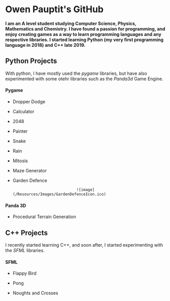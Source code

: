 # Owen Pauptit's GitHub

**I am an A level student studying Computer Science, Physics, Mathematics and Chemistry. I have found a passion for programming, and enjoy creating games as a way to learn programming languages and any respective libraries. I started learning Python (my very first programming language in 2018) and C++ late 2019.**

## Python Projects

With python, I have mostly used the _pygame_ libraries, but have also experimented with some otehr libraries such as the _Panda3d_ Game Engine.

#### Pygame

- Dropper Dodge

- Calculator

- 2048

- Painter

- Snake

- Rain

- Mitosis

- Maze Generator

- Garden Defence

                                  ![image](/Resources/Images/GardenDefenceIcon.ico)

#### Panda 3D

- Procedural Terrain Generation

## C++ Projects

I recently started learning C++, and soon after, I started experimenting with the _SFML_ libraries.

#### SFML

- Flappy Bird

- Pong

- Noughts and Crosses
